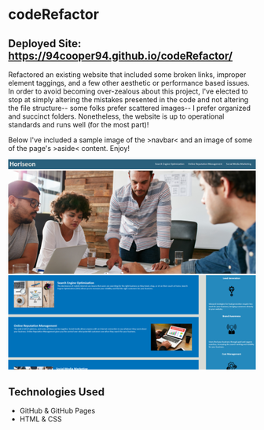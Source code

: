 # codeRefactor

## Deployed Site: https://94cooper94.github.io/codeRefactor/

Refactored an existing website that included some broken links, improper element taggings, and a few other aesthetic or performance based issues. In order to avoid becoming over-zealous about this project, I've elected to stop at simply altering the mistakes presented in the code and not altering the file structure-- some folks prefer scattered images-- I prefer organized and succinct folders. Nonetheless, the website is up to operational standards and runs well (for the most part)!

Below I've included a sample image of the >navbar< and an image of some of the page's >aside< content. Enjoy!

![nav_bar](./media/navbarCapture.PNG)
![main_page](./media/mainContent.PNG)
![sample_content](./media/sampleField.PNG)

## Technologies Used 
- GitHub & GitHub Pages
- HTML & CSS